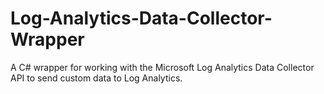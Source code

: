# Log-Analytics-Data-Collector-Wrapper
A C# wrapper for working with the Microsoft Log Analytics Data Collector API to send custom data to Log Analytics.

